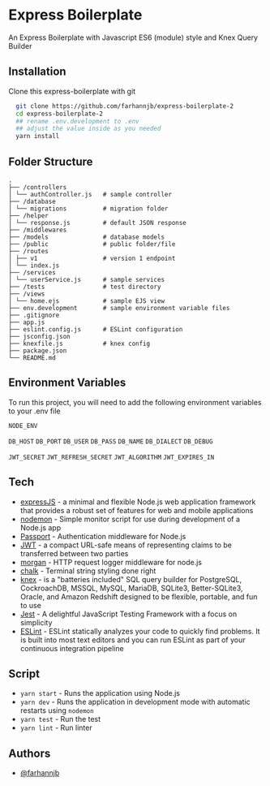 # Express Boilerplate

An Express Boilerplate with Javascript ES6 (module) style and Knex Query Builder

## Installation

Clone this express-boilerplate with git

```bash
  git clone https://github.com/farhannjb/express-boilerplate-2
  cd express-boilerplate-2
  ## rename .env.development to .env
  ## adjust the value inside as you needed
  yarn install
```

## Folder Structure

```
.
├── /controllers
│ └── authController.js   # sample controller
├── /database
│ └── migrations          # migration folder
├── /helper
│ └── response.js         # default JSON response
├── /middlewares
├── /models               # database models
├── /public               # public folder/file
├── /routes
│ ├── v1                  # version 1 endpoint
│ └── index.js
├── /services
│ └── userService.js      # sample services
├── /tests                # test directory
├── /views
│ └── home.ejs            # sample EJS view
├── env.development       # sample environment variable files
├── .gitignore
├── app.js
├── eslint.config.js      # ESLint configuration
├── jsconfig.json
├── knexfile.js           # knex config
├── package.json
└── README.md
```

## Environment Variables

To run this project, you will need to add the following environment variables to your .env file

`NODE_ENV`

`DB_HOST`
`DB_PORT`
`DB_USER`
`DB_PASS`
`DB_NAME`
`DB_DIALECT`
`DB_DEBUG`

`JWT_SECRET`
`JWT_REFRESH_SECRET`
`JWT_ALGORITHM`
`JWT_EXPIRES_IN`

## Tech

- [expressJS](https://expressjs.com/) - a minimal and flexible Node.js web application framework that provides a robust set of features for web and mobile applications
- [nodemon](https://nodemon.io/) - Simple monitor script for use during development of a Node.js app
- [Passport](https://passportjs.org/) - Authentication middleware for Node.js
- [JWT](https://jwt.io/) - a compact URL-safe means of representing claims to be transferred between two parties
- [morgan](https://github.com/expressjs/morgan) - HTTP request logger middleware for node.js
- [chalk](https://github.com/chalk/chalk#readme) - Terminal string styling done right
- [knex](https://knexjs.org/) - is a "batteries included" SQL query builder for PostgreSQL, CockroachDB, MSSQL, MySQL, MariaDB, SQLite3, Better-SQLite3, Oracle, and Amazon Redshift designed to be flexible, portable, and fun to use
- [Jest](https://jestjs.io) - A delightful JavaScript Testing Framework with a focus on simplicity
- [ESLint](https://eslint.org/) - ESLint statically analyzes your code to quickly find problems. It is built into most text editors and you can run ESLint as part of your continuous integration pipeline

## Script

- `yarn start` - Runs the application using Node.js
- `yarn dev` - Runs the application in development mode with automatic restarts using `nodemon`
- `yarn test` - Run the test
- `yarn lint` - Run linter

## Authors

- [@farhannjb](https://github.com/farhannjb)
